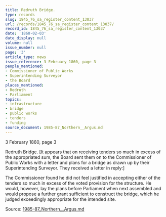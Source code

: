 ```yaml
---
title: Redruth Bridge.
type: records
slug: 1845_76_sa_register_content_13037
url: /records/1845_76_sa_register_content_13037/
record_id: 1845_76_sa_register_content_13037
date: '1860-02-03'
date_display: null
volume: null
issue_number: null
page: '3'
article_type: news
issue_reference: 3 February 1860, page 3
people_mentioned:
- Commissioner of Public Works
- Superintending Surveyor
- the Board
places_mentioned:
- Redruth
- Parliament
topics:
- infrastructure
- bridge
- public works
- tenders
- funding
source_document: 1985-87_Northern__Argus.md
---
```


3 February 1860, page 3

Redruth Bridge.  [It appears that on receiving tenders so much in excess of the appropriated sum, the Board sent them on to the Commissioner of Public Works with a letter and plans for a bridge as drawn up by their Superintending Surveyor.  They received a letter in reply:]

The Commissioner found he did not feel justified in accepting either of the tenders so much in excess of the voted provision for the structure.  He would, however, lay the plans before Parliament when next assembled and would propose a further grant sufficient to construct the bridge, which he judged exceedingly appropriate for the intended site.

Source: [1985-87_Northern__Argus.md](/downloads/markdown/1985-87_Northern__Argus.md)
